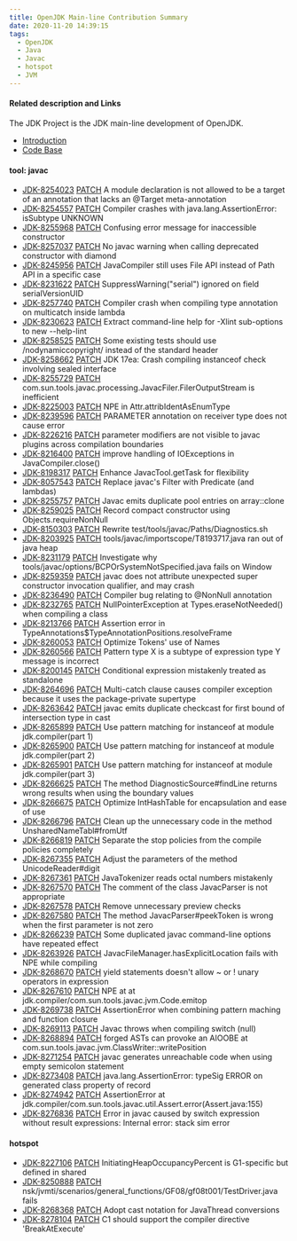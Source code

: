 ```yaml
---
title: OpenJDK Main-line Contribution Summary
date: 2020-11-20 14:39:15
tags:
  - OpenJDK
  - Java
  - Javac
  - hotspot
  - JVM
---
```


#### Related description and Links
The JDK Project is the JDK main-line development of OpenJDK.
- [Introduction](http://openjdk.java.net/projects/jdk)
- [Code Base](https://github.com/openjdk/jdk)


#### tool: javac
- [JDK-8254023](https://bugs.openjdk.java.net/browse/JDK-8254023) [PATCH](https://github.com/openjdk/jdk/pull/622)  A module declaration is not allowed to be a target of an annotation that lacks an @Target meta-annotation
- [JDK-8254557](https://bugs.openjdk.java.net/browse/JDK-8254557) [PATCH](https://github.com/openjdk/jdk/pull/718)  Compiler crashes with java.lang.AssertionError: isSubtype UNKNOWN
- [JDK-8255968](https://bugs.openjdk.java.net/browse/JDK-8255968) [PATCH](https://github.com/openjdk/jdk/pull/1389)  Confusing error message for inaccessible constructor
- [JDK-8257037](https://bugs.openjdk.java.net/browse/JDK-8257037) [PATCH](https://github.com/openjdk/jdk/pull/1490)  No javac warning when calling deprecated constructor with diamond
- [JDK-8245956](https://bugs.openjdk.java.net/browse/JDK-8245956) [PATCH](https://github.com/openjdk/jdk/pull/1553)  JavaCompiler still uses File API instead of Path API in a specific case
- [JDK-8231622](https://bugs.openjdk.java.net/browse/JDK-8231622) [PATCH](https://github.com/openjdk/jdk/pull/1626)  SuppressWarning("serial") ignored on field serialVersionUID
- [JDK-8257740](https://bugs.openjdk.java.net/browse/JDK-8257740) [PATCH](https://github.com/openjdk/jdk/pull/1648)  Compiler crash when compiling type annotation on multicatch inside lambda
- [JDK-8230623](https://bugs.openjdk.java.net/browse/JDK-8230623) [PATCH](https://github.com/openjdk/jdk/pull/1758)  Extract command-line help for -Xlint sub-options to new --help-lint
- [JDK-8258525](https://bugs.openjdk.java.net/browse/JDK-8258525) [PATCH](https://github.com/openjdk/jdk/pull/1732)  Some existing tests should use /nodynamiccopyright/ instead of the standard header
- [JDK-8258662](https://bugs.openjdk.java.net/browse/JDK-8258662) [PATCH](https://github.com/openjdk/jdk/pull/1849)  JDK 17ea: Crash compiling instanceof check involving sealed interface
- [JDK-8255729](https://bugs.openjdk.java.net/browse/JDK-8255729) [PATCH](https://github.com/openjdk/jdk/pull/1854)  com.sun.tools.javac.processing.JavacFiler.FilerOutputStream is inefficient
- [JDK-8225003](https://bugs.openjdk.java.net/browse/JDK-8225003) [PATCH](https://github.com/openjdk/jdk/pull/1864)  NPE in Attr.attribIdentAsEnumType
- [JDK-8239596](https://bugs.openjdk.java.net/browse/JDK-8239596) [PATCH](https://github.com/openjdk/jdk/pull/1881)  PARAMETER annotation on receiver type does not cause error
- [JDK-8226216](https://bugs.openjdk.java.net/browse/JDK-8226216) [PATCH](https://github.com/openjdk/jdk/pull/1890)  parameter modifiers are not visible to javac plugins across compilation boundaries
- [JDK-8216400](https://bugs.openjdk.java.net/browse/JDK-8216400) [PATCH](https://github.com/openjdk/jdk/pull/1895)  improve handling of IOExceptions in JavaCompiler.close()
- [JDK-8198317](https://bugs.openjdk.java.net/browse/JDK-8198317) [PATCH](https://github.com/openjdk/jdk/pull/1896)  Enhance JavacTool.getTask for flexibility
- [JDK-8057543](https://bugs.openjdk.java.net/browse/JDK-8057543) [PATCH](https://github.com/openjdk/jdk/pull/1898)  Replace javac's Filter with Predicate (and lambdas)
- [JDK-8255757](https://bugs.openjdk.java.net/browse/JDK-8255757) [PATCH](https://github.com/openjdk/jdk/pull/1912)  Javac emits duplicate pool entries on array::clone
- [JDK-8259025](https://bugs.openjdk.java.net/browse/JDK-8259025) [PATCH](https://github.com/openjdk/jdk/pull/1917)  Record compact constructor using Objects.requireNonNull
- [JDK-8150303](https://bugs.openjdk.java.net/browse/JDK-8150303) [PATCH](https://github.com/openjdk/jdk/pull/1959)  Rewrite test/tools/javac/Paths/Diagnostics.sh
- [JDK-8203925](https://bugs.openjdk.java.net/browse/JDK-8203925) [PATCH](https://github.com/openjdk/jdk/pull/1998)  tools/javac/importscope/T8193717.java ran out of java heap
- [JDK-8231179](https://bugs.openjdk.java.net/browse/JDK-8231179) [PATCH](https://github.com/openjdk/jdk/pull/2004)  Investigate why tools/javac/options/BCPOrSystemNotSpecified.java fails on Window
- [JDK-8259359](https://bugs.openjdk.java.net/browse/JDK-8259359) [PATCH](https://github.com/openjdk/jdk/pull/2021)  javac does not attribute unexpected super constructor invocation qualifier, and may crash
- [JDK-8236490](https://bugs.openjdk.java.net/browse/JDK-8236490) [PATCH](https://github.com/openjdk/jdk/pull/2060)  Compiler bug relating to @NonNull annotation
- [JDK-8232765](https://bugs.openjdk.java.net/browse/JDK-8232765) [PATCH](https://github.com/openjdk/jdk/pull/2099)  NullPointerException at Types.eraseNotNeeded() when compiling a class
- [JDK-8213766](https://bugs.openjdk.java.net/browse/JDK-8213766) [PATCH](https://github.com/openjdk/jdk/pull/2118)  Assertion error in TypeAnnotations$TypeAnnotationPositions.resolveFrame
- [JDK-8260053](https://bugs.openjdk.java.net/browse/JDK-8260053) [PATCH](https://github.com/openjdk/jdk/pull/2169)  Optimize Tokens' use of Names
- [JDK-8260566](https://bugs.openjdk.java.net/browse/JDK-8260566) [PATCH](https://github.com/openjdk/jdk/pull/2311)  Pattern type X is a subtype of expression type Y message is incorrect
- [JDK-8200145](https://bugs.openjdk.java.net/browse/JDK-8200145) [PATCH](https://github.com/openjdk/jdk/pull/2324)  Conditional expression mistakenly treated as standalone
- [JDK-8264696](https://bugs.openjdk.java.net/browse/JDK-8264696) [PATCH](https://github.com/openjdk/jdk/pull/3374)  Multi-catch clause causes compiler exception because it uses the package-private supertype
- [JDK-8263642](https://bugs.openjdk.java.net/browse/JDK-8263642) [PATCH](https://github.com/openjdk/jdk/pull/3399)  javac emits duplicate checkcast for first bound of intersection type in cast
- [JDK-8265899](https://bugs.openjdk.java.net/browse/JDK-8265899) [PATCH](https://github.com/openjdk/jdk/pull/3673)  Use pattern matching for instanceof at module jdk.compiler(part 1)
- [JDK-8265900](https://bugs.openjdk.java.net/browse/JDK-8265900) [PATCH](https://github.com/openjdk/jdk/pull/3674)  Use pattern matching for instanceof at module jdk.compiler(part 2)
- [JDK-8265901](https://bugs.openjdk.java.net/browse/JDK-8265901) [PATCH](https://github.com/openjdk/jdk/pull/3675)  Use pattern matching for instanceof at module jdk.compiler(part 3)
- [JDK-8266625](https://bugs.openjdk.java.net/browse/JDK-8266625) [PATCH](https://github.com/openjdk/jdk/pull/3899)  The method DiagnosticSource#findLine returns wrong results when using the boundary values
- [JDK-8266675](https://bugs.openjdk.java.net/browse/JDK-8266675) [PATCH](https://github.com/openjdk/jdk/pull/3912)  Optimize IntHashTable for encapsulation and ease of use
- [JDK-8266796](https://bugs.openjdk.java.net/browse/JDK-8266796) [PATCH](https://github.com/openjdk/jdk/pull/3942)  Clean up the unnecessary code in the method UnsharedNameTabl#fromUtf
- [JDK-8266819](https://bugs.openjdk.java.net/browse/JDK-8266819) [PATCH](https://github.com/openjdk/jdk/pull/3961)  Separate the stop policies from the compile policies completely
- [JDK-8267355](https://bugs.openjdk.java.net/browse/JDK-8267355) [PATCH](https://github.com/openjdk/jdk/pull/4106)  Adjust the parameters of the method UnicodeReader#digit
- [JDK-8267361](https://bugs.openjdk.java.net/browse/JDK-8267361) [PATCH](https://github.com/openjdk/jdk/pull/4111)  JavaTokenizer reads octal numbers mistakenly
- [JDK-8267570](https://bugs.openjdk.java.net/browse/JDK-8267570) [PATCH](https://github.com/openjdk/jdk/pull/4153)  The comment of the class JavacParser is not appropriate
- [JDK-8267578](https://bugs.openjdk.java.net/browse/JDK-8267578) [PATCH](https://github.com/openjdk/jdk/pull/4157)  Remove unnecessary preview checks
- [JDK-8267580](https://bugs.openjdk.java.net/browse/JDK-8267580) [PATCH](https://github.com/openjdk/jdk/pull/4158)  The method JavacParser#peekToken is wrong when the first parameter is not zero
- [JDK-8266239](https://bugs.openjdk.java.net/browse/JDK-8266239) [PATCH](https://github.com/openjdk/jdk/pull/4244)  Some duplicated javac command-line options have repeated effect
- [JDK-8263926](https://bugs.openjdk.java.net/browse/JDK-8263926) [PATCH](https://github.com/openjdk/jdk/pull/4523)  JavacFileManager.hasExplicitLocation fails with NPE while compiling
- [JDK-8268670](https://bugs.openjdk.java.net/browse/JDK-8268670) [PATCH](https://github.com/openjdk/jdk17/pull/46)  yield statements doesn't allow ~ or ! unary operators in expression
- [JDK-8267610](https://bugs.openjdk.java.net/browse/JDK-8267610) [PATCH](https://github.com/openjdk/jdk17/pull/59)  NPE at at jdk.compiler/com.sun.tools.javac.jvm.Code.emitop
- [JDK-8269738](https://bugs.openjdk.java.net/browse/JDK-8269738) [PATCH](https://github.com/openjdk/jdk/pull/4678)  AssertionError when combining pattern maching and function closure
- [JDK-8269113](https://bugs.openjdk.java.net/browse/JDK-8269113) [PATCH](https://github.com/openjdk/jdk/pull/4679)  Javac throws when compiling switch (null)
- [JDK-8268894](https://bugs.openjdk.java.net/browse/JDK-8268894) [PATCH](https://github.com/openjdk/jdk/pull/4749)  forged ASTs can provoke an AIOOBE at com.sun.tools.javac.jvm.ClassWriter::writePosition
- [JDK-8271254](https://bugs.openjdk.java.net/browse/JDK-8271254) [PATCH](https://github.com/openjdk/jdk/pull/5495)  javac generates unreachable code when using empty semicolon statement
- [JDK-8273408](https://bugs.openjdk.java.net/browse/JDK-8273408) [PATCH](https://github.com/openjdk/jdk/pull/5511)  java.lang.AssertionError: typeSig ERROR on generated class property of record
- [JDK-8274942](https://bugs.openjdk.java.net/browse/JDK-8274942) [PATCH](https://github.com/openjdk/jdk/pull/6210)  AssertionError at jdk.compiler/com.sun.tools.javac.util.Assert.error(Assert.java:155)
- [JDK-8276836](https://bugs.openjdk.java.net/browse/JDK-8276836) [PATCH](https://github.com/openjdk/jdk/pull/6350)  Error in javac caused by switch expression without result expressions: Internal error: stack sim error


#### hotspot
- [JDK-8227106](https://bugs.openjdk.java.net/browse/JDK-8227106) [PATCH](https://github.com/openjdk/jdk/pull/1217)  InitiatingHeapOccupancyPercent is G1-specific but defined in shared
- [JDK-8250888](https://bugs.openjdk.java.net/browse/JDK-8250888) [PATCH](https://github.com/openjdk/jdk/pull/1319)  nsk/jvmti/scenarios/general_functions/GF08/gf08t001/TestDriver.java fails
- [JDK-8268368](https://bugs.openjdk.java.net/browse/JDK-8268368) [PATCH](https://github.com/openjdk/jdk/pull/4546)  Adopt cast notation for JavaThread conversions
- [JDK-8278104](https://bugs.openjdk.java.net/browse/JDK-8278104) [PATCH](https://github.com/openjdk/jdk/pull/6807)  C1 should support the compiler directive 'BreakAtExecute'


